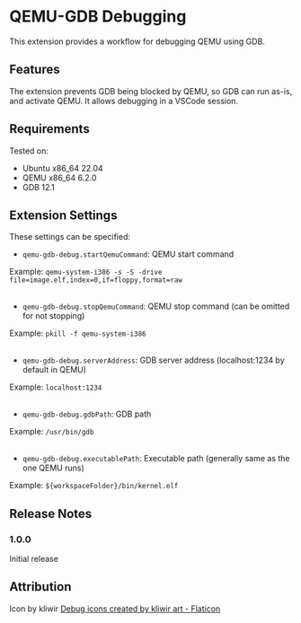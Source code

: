 # QEMU-GDB Debugging

This extension provides a workflow for debugging QEMU using GDB.

## Features

The extension prevents GDB being blocked by QEMU, so GDB can run as-is, and activate QEMU. It allows debugging in a VSCode session.

## Requirements

Tested on:
* Ubuntu x86_64 22.04
* QEMU x86_64 6.2.0
* GDB 12.1

## Extension Settings

These settings can be specified:
* `qemu-gdb-debug.startQemuCommand`: QEMU start command

Example: `qemu-system-i386 -s -S -drive file=image.elf,index=0,if=floppy,format=raw`
<br/><br/>

* `qemu-gdb-debug.stopQemuCommand`: QEMU stop command (can be omitted for not stopping)

Example: `pkill -f qemu-system-i386`
<br/><br/>

* `qemu-gdb-debug.serverAddress`: GDB server address (localhost:1234 by default in QEMU)

Example: `localhost:1234`
<br/><br/>

* `qemu-gdb-debug.gdbPath`: GDB path

Example: `/usr/bin/gdb`
<br/><br/>

* `qemu-gdb-debug.executablePath`: Executable path (generally same as the one QEMU runs)

Example: `${workspaceFolder}/bin/kernel.elf`


## Release Notes

### 1.0.0

Initial release

## Attribution
Icon by kliwir
<a href="https://www.flaticon.com/free-icons/debug" title="debug icons">Debug icons created by kliwir art - Flaticon</a>